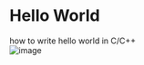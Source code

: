# Hello World
how to write hello world in C/C++  
![image](![image](https://user-images.githubusercontent.com/104252631/174271733-c4035b10-8b89-4214-800e-7c2919af2ab3.png))
